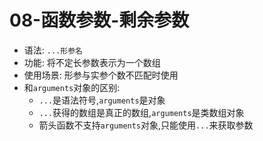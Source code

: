 # 08-函数参数-剩余参数

- 语法: `...形参名`
- 功能: 将不定长参数表示为一个数组
- 使用场景: 形参与实参个数不匹配时使用
- 和`arguments`对象的区别:
  - `...`是语法符号,`arguments`是对象
  - `...`获得的数组是真正的数组,`arguments`是类数组对象
  - 箭头函数不支持`arguments`对象,只能使用`...`来获取参数